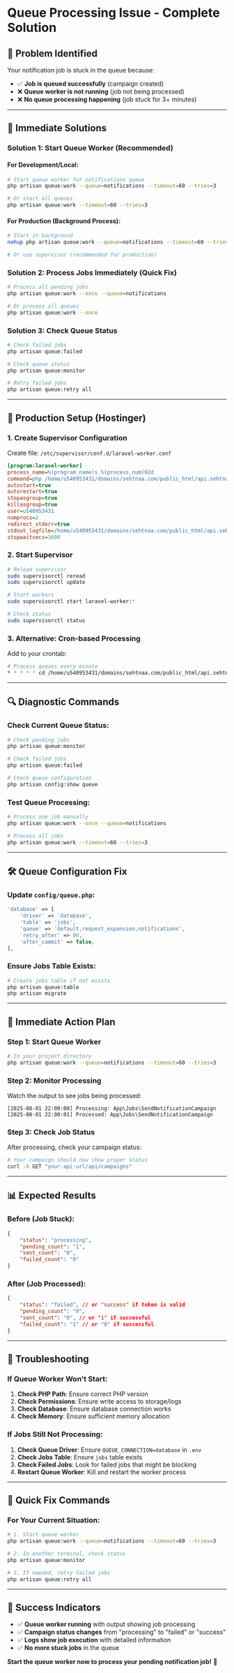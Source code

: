 # Queue Processing Issue - Complete Solution

## 🚨 **Problem Identified**

Your notification job is stuck in the queue because:
- ✅ **Job is queued successfully** (campaign created)
- ❌ **Queue worker is not running** (job not being processed)
- ❌ **No queue processing happening** (job stuck for 3+ minutes)

---

## 🔧 **Immediate Solutions**

### **Solution 1: Start Queue Worker (Recommended)**

#### **For Development/Local:**
```bash
# Start queue worker for notifications queue
php artisan queue:work --queue=notifications --timeout=60 --tries=3

# Or start all queues
php artisan queue:work --timeout=60 --tries=3
```

#### **For Production (Background Process):**
```bash
# Start in background
nohup php artisan queue:work --queue=notifications --timeout=60 --tries=3 > /dev/null 2>&1 &

# Or use supervisor (recommended for production)
```

### **Solution 2: Process Jobs Immediately (Quick Fix)**
```bash
# Process all pending jobs
php artisan queue:work --once --queue=notifications

# Or process all queues
php artisan queue:work --once
```

### **Solution 3: Check Queue Status**
```bash
# Check failed jobs
php artisan queue:failed

# Check queue status
php artisan queue:monitor

# Retry failed jobs
php artisan queue:retry all
```

---

## 🎯 **Production Setup (Hostinger)**

### **1. Create Supervisor Configuration**

Create file: `/etc/supervisor/conf.d/laravel-worker.conf`

```ini
[program:laravel-worker]
process_name=%(program_name)s_%(process_num)02d
command=php /home/u540953431/domains/sehtnaa.com/public_html/api.sehtnaa.com/artisan queue:work --sleep=3 --tries=3 --max-time=3600
autostart=true
autorestart=true
stopasgroup=true
killasgroup=true
user=u540953431
numprocs=2
redirect_stderr=true
stdout_logfile=/home/u540953431/domains/sehtnaa.com/public_html/api.sehtnaa.com/storage/logs/worker.log
stopwaitsecs=3600
```

### **2. Start Supervisor**
```bash
# Reload supervisor
sudo supervisorctl reread
sudo supervisorctl update

# Start workers
sudo supervisorctl start laravel-worker:*

# Check status
sudo supervisorctl status
```

### **3. Alternative: Cron-based Processing**

Add to your crontab:
```bash
# Process queues every minute
* * * * * cd /home/u540953431/domains/sehtnaa.com/public_html/api.sehtnaa.com && php artisan queue:work --once --timeout=60 >> /dev/null 2>&1
```

---

## 🔍 **Diagnostic Commands**

### **Check Current Queue Status:**
```bash
# Check pending jobs
php artisan queue:monitor

# Check failed jobs
php artisan queue:failed

# Check queue configuration
php artisan config:show queue
```

### **Test Queue Processing:**
```bash
# Process one job manually
php artisan queue:work --once --queue=notifications

# Process all jobs
php artisan queue:work --timeout=60 --tries=3
```

---

## 🛠️ **Queue Configuration Fix**

### **Update `config/queue.php`:**
```php
'database' => [
    'driver' => 'database',
    'table' => 'jobs',
    'queue' => 'default,request_expansion,notifications',
    'retry_after' => 90,
    'after_commit' => false,
],
```

### **Ensure Jobs Table Exists:**
```bash
# Create jobs table if not exists
php artisan queue:table
php artisan migrate
```

---

## 🚀 **Immediate Action Plan**

### **Step 1: Start Queue Worker**
```bash
# In your project directory
php artisan queue:work --queue=notifications --timeout=60 --tries=3
```

### **Step 2: Monitor Processing**
Watch the output to see jobs being processed:
```
[2025-08-01 22:00:00] Processing: App\Jobs\SendNotificationCampaign
[2025-08-01 22:00:01] Processed: App\Jobs\SendNotificationCampaign
```

### **Step 3: Check Job Status**
After processing, check your campaign status:
```bash
# Your campaign should now show proper status
curl -X GET "your-api-url/api/campaigns"
```

---

## 📊 **Expected Results**

### **Before (Job Stuck):**
```json
{
    "status": "processing",
    "pending_count": "1",
    "sent_count": "0",
    "failed_count": "0"
}
```

### **After (Job Processed):**
```json
{
    "status": "failed", // or "success" if token is valid
    "pending_count": "0",
    "sent_count": "0", // or "1" if successful
    "failed_count": "1" // or "0" if successful
}
```

---

## 🔧 **Troubleshooting**

### **If Queue Worker Won't Start:**
1. **Check PHP Path**: Ensure correct PHP version
2. **Check Permissions**: Ensure write access to storage/logs
3. **Check Database**: Ensure database connection works
4. **Check Memory**: Ensure sufficient memory allocation

### **If Jobs Still Not Processing:**
1. **Check Queue Driver**: Ensure `QUEUE_CONNECTION=database` in `.env`
2. **Check Jobs Table**: Ensure `jobs` table exists
3. **Check Failed Jobs**: Look for failed jobs that might be blocking
4. **Restart Queue Worker**: Kill and restart the worker process

---

## 🎯 **Quick Fix Commands**

### **For Your Current Situation:**
```bash
# 1. Start queue worker
php artisan queue:work --queue=notifications --timeout=60 --tries=3

# 2. In another terminal, check status
php artisan queue:monitor

# 3. If needed, retry failed jobs
php artisan queue:retry all
```

---

## 🎉 **Success Indicators**

- ✅ **Queue worker running** with output showing job processing
- ✅ **Campaign status changes** from "processing" to "failed" or "success"
- ✅ **Logs show job execution** with detailed information
- ✅ **No more stuck jobs** in the queue

**Start the queue worker now to process your pending notification job!** 🚀 